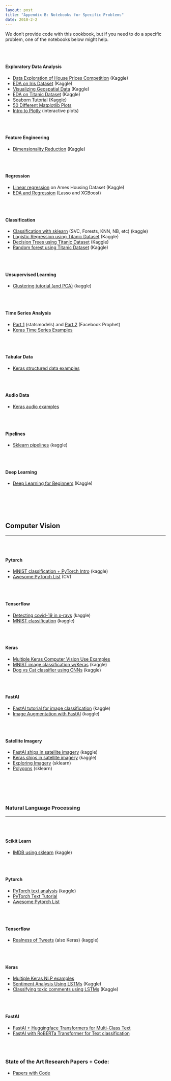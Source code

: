 ```yaml
---
layout: post
title: "Appendix B: Notebooks for Specific Problems"
date: 2010-2-2
---
```

We don’t provide code with this cookbook, but if you need to do a specific problem, one of the notebooks below might help.

<br><br>
#### Exploratory Data Analysis
- [Data Exploration of House Prices Competition](https://www.kaggle.com/pmarcelino/comprehensive-data-exploration-with-python) (Kaggle)
- [EDA on Iris Dataset](https://www.kaggle.com/benhamner/python-data-visualizations) (Kaggle)
- [Visualizing Geospatial Data](https://www.kaggle.com/beyondbeneath/geolocation-visualisations) (Kaggle)
- [EDA on Titanic Dataset](https://www.kaggle.com/kanncaa1/dataiteam-titanic-eda) (Kaggle)
- [Seaborn Tutorial](https://www.kaggle.com/kanncaa1/seaborn-tutorial-for-beginners) (Kaggle)
- [50 Different Matplotlib Plots](https://www.machinelearningplus.com/plots/top-50-matplotlib-visualizations-the-master-plots-python/)
- [Intro to Plotly](https://www.kaggle.com/kanncaa1/plotly-tutorial-for-beginners) (interactive plots)

<br><br>
#### Feature Engineering
- [Dimensionality Reduction](https://www.kaggle.com/arthurtok/interactive-intro-to-dimensionality-reduction) (Kaggle)

<br><br>
#### Regression
- [Linear regression](https://www.kaggle.com/juliencs/a-study-on-regression-applied-to-the-ames-dataset) on Ames Housing Dataset (Kaggle)
- [EDA and Regression](https://www.kaggle.com/erikbruin/house-prices-lasso-xgboost-and-a-detailed-eda) (Lasso and XGBoost)

<br><br>
#### Classification
- [Classification with sklearn](https://www.kaggle.com/ialimustufa/titanic-beginner-s-guide-with-sklearn) (SVC, Forests, KNN, NB, etc) (kaggle)
- [Logistic Regression using Titanic Dataset](https://www.kaggle.com/mnassrib/titanic-logistic-regression-with-python) (Kaggle)
- [Decision Trees using Titanic Dataset](https://www.kaggle.com/dmilla/introduction-to-decision-trees-titanic-dataset) (Kaggle)
- [Random forest using Titanic Dataset](https://www.kaggle.com/zlatankr/titanic-random-forest-82-78) (Kaggle)

<br><br>
#### Unsupervised Learning
- [Clustering tutorial (and PCA)](https://www.kaggle.com/maximgolovatchev/unsupervised-learning-clustering-tutorial) (kaggle)

<br><br>
#### Time Series Analysis
- [Part 1](https://www.kaggle.com/kashnitsky/topic-9-part-1-time-series-analysis-in-python) (statsmodels) and [Part 2](https://www.kaggle.com/kashnitsky/topic-9-part-2-time-series-with-facebook-prophet) (Facebook Prophet)
- [Keras Time Series Examples](https://keras.io/examples/timeseries/)

<br><br>
#### Tabular Data
- [Keras structured data examples](https://keras.io/examples/structured_data/)

<br><br>
#### Audio Data
- [Keras audio examples](https://keras.io/examples/audio/)

<br><br>
#### Pipelines
- [Sklearn pipelines](https://www.kaggle.com/baghern/a-deep-dive-into-sklearn-pipelines) (kaggle)

<br><br>
#### Deep Learning
- [Deep Learning for Beginners](https://www.kaggle.com/kanncaa1/deep-learning-tutorial-for-beginners) (Kaggle)


<br><br><br><br>
## Computer Vision
-----------------

<br><br>
#### Pytorch
- [MNIST classification + PyTorch Intro](https://www.kaggle.com/kanncaa1/pytorch-tutorial-for-deep-learning-lovers) (kaggle)
- [Awesome PyTorch List](https://github.com/bharathgs/Awesome-pytorch-list) (CV)

<br><br>
#### Tensorflow
- [Detecting covid-19 in x-rays](https://www.kaggle.com/bachrr/detecting-covid-19-in-x-ray-images-with-tensorflow) (kaggle)
- [MNIST classification](https://www.kaggle.com/raoulma/mnist-image-class-tensorflow-cnn-99-51-test-acc) (kaggle)

<br><br>
#### Keras
- [Multiple Keras Computer Vision Use Examples](https://keras.io/examples/vision/)
- [MNIST image classification w/Keras](https://www.kaggle.com/yassineghouzam/introduction-to-cnn-keras-0-997-top-6) (kaggle)
- [Dog vs Cat classifier using CNNs](https://www.kaggle.com/uysimty/keras-cnn-dog-or-cat-classification) (kaggle)

<br><br>
#### FastAI
- [FastAI tutorial for image classification](https://www.kaggle.com/dataraj/fastai-tutorial-for-image-classification) (kaggle)
- [Image Augmentation with FastAI](https://www.kaggle.com/init27/introduction-to-image-augmentation-using-fastai) (kaggle)

<br><br>
#### Satellite Imagery
- [FastAI ships in satellite imagery](https://www.kaggle.com/natevegh/ships-in-satellite-imagery-99-75-acc-fastai-2019) (kaggle)
- [Keras ships in satellite imagery](https://www.kaggle.com/byrachonok/keras-for-search-ships-in-satellite-image) (kaggle)
- [Exploring Imagery](https://www.kaggle.com/bkamphaus/exploratory-image-analysis) (sklearn)
- [Polygons](https://www.kaggle.com/lopuhin/full-pipeline-demo-poly-pixels-ml-poly) (sklearn)



<br><br><br><br>
### Natural Language Processing
-------------------------------

<br><br>
#### Scikit Learn
- [IMDB using sklearn](https://www.kaggle.com/lakshmi25npathi/sentiment-analysis-of-imdb-movie-reviews) (kaggle)

<br><br>
#### Pytorch
- [PyTorch text analysis](https://www.kaggle.com/hung96ad/pytorch-starter) (kaggle)
- [PyTorch Text Tutorial](https://pytorch.org/tutorials/beginner/deep_learning_nlp_tutorial.html)
- [Awesome Pytorch List](https://github.com/bharathgs/Awesome-pytorch-list)

<br><br>
#### Tensorflow
- [Realness of Tweets](https://www.kaggle.com/amoghjrules/nlp-intro-detect-realness-of-a-tweet-tensorflow) (also Keras) (kaggle)

<br><br>
#### Keras
- [Multiple Keras NLP examples](https://keras.io/examples/nlp/)
- [Sentiment Analysis Using LSTMs](https://www.kaggle.com/ngyptr/lstm-sentiment-analysis-keras) (Kaggle)
- [Classifying toxic comments using LSTMs](https://www.kaggle.com/sbongo/for-beginners-tackling-toxic-using-keras) (Kaggle)

<br><br>
#### FastAI
- [FastAI + Huggingface Transformers for Multi-Class Text](https://www.kaggle.com/maroberti/fastai-with-transformers-bert-roberta)
- [FastAI with RoBERTa Transformer for Text classification](https://medium.com/analytics-vidhya/using-roberta-with-fastai-for-nlp-7ed3fed21f6c)


<br><br>
### State of the Art Research Papers + Code:
- [Papers with Code](https://paperswithcode.com/)
